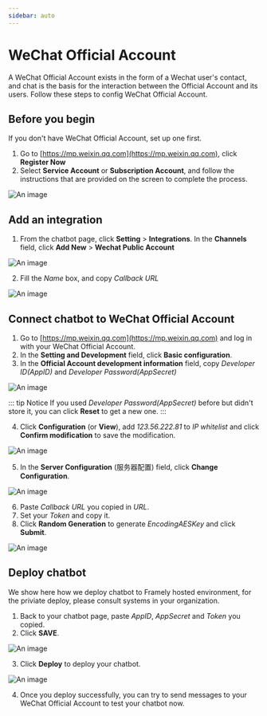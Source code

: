 ```yaml
---
sidebar: auto
---
```


# WeChat Official Account
A WeChat Official Account exists in the form of a Wechat user's contact, and chat is the basis for the interaction between the Official Account and its users. Follow these steps to config WeChat Official Account.

## Before you begin
If you don't have WeChat Official Account, set up one first.
1. Go to [https://mp.weixin.qq.com](https://mp.weixin.qq.com), click **Register Now**
2. Select **Service Account** or **Subscription Account**, and follow the instructions that are provided on the screen to complete the process.

![An image](/images/channelConfig/RegisterNow.jpeg)

## Add an integration
1. From the chatbot page, click **Setting** > **Integrations**. In the **Channels** field, click **Add New** > **Wechat Public Account**
   
![An image](/images/channelConfig/step1_1.jpeg)

2. Fill the *Name* box, and copy *Callback URL*
   
![An image](/images/channelConfig/step1_2.jpeg)

## Connect chatbot to WeChat Official Account
1. Go to [https://mp.weixin.qq.com](https://mp.weixin.qq.com) and log in with your WeChat Official Account.
2. In the **Setting and Development** field, click **Basic configuration**.
3. In the **Official Account development information** field, copy *Developer ID(AppID)* and *Developer Password(AppSecret)*
   
![An image](/images/channelConfig/step2_1.png)


::: tip Notice
If you used *Developer Password(AppSecret)* before but didn't store it, you can click **Reset** to get a new one.
:::

4. Click **Configuration** (or **View**), add *123.56.222.81* to *IP whitelist* and click **Confirm modification** to save the modification.

![An image](/images/channelConfig/step2_2.jpeg)

5. In the **Server Configuration** (服务器配置) field, click **Change Configuration**.

![An image](/images/channelConfig/step2_3.png)

6. Paste *Callback URL* you copied in *URL*.
7. Set your *Token* and copy it.
8. Click **Random Generation** to generate *EncodingAESKey* and click **Submit**.

![An image](/images/channelConfig/step2_4.png)

## Deploy chatbot
We show here how we deploy chatbot to Framely hosted environment, for the priviate deploy, please consult systems in your organization.
1. Back to your chatbot page, paste *AppID*, *AppSecret* and *Token* you copied.
2. Click **SAVE**.

![An image](/images/channelConfig/step3_1.png)

3. Click **Deploy** to deploy your chatbot.

![An image](/images/channelConfig/step3_2.jpeg)

4. Once you deploy successfully, you can try to send messages to your WeChat Official Account to test your chatbot now.
